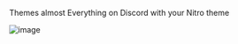 Themes almost Everything on Discord with your Nitro theme

![image](https://github.com/DTACat/Theme-Everything/assets/141873540/01d82f73-de1b-425c-bb49-c44236e20f75)
